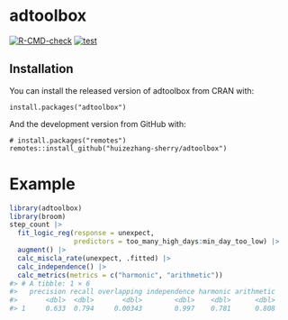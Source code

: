 
<!-- README.md is generated from README.Rmd. Please edit that file -->

# adtoolbox

<!-- badges: start -->

[![R-CMD-check](https://github.com/huizezhang-sherry/adtoolbox/actions/workflows/R-CMD-check.yaml/badge.svg)](https://github.com/huizezhang-sherry/adtoolbox/actions/workflows/R-CMD-check.yaml)
[![test](https://github.com/huizezhang-sherry/adtoolbox/actions/workflows/test.yaml/badge.svg)](https://github.com/huizezhang-sherry/adtoolbox/actions/workflows/test-coverage.yaml)
<!-- badges: end -->

## Installation

You can install the released version of adtoolbox from CRAN with:

    install.packages("adtoolbox")

And the development version from GitHub with:

    # install.packages("remotes")
    remotes::install_github("huizezhang-sherry/adtoolbox")

# Example

``` r
library(adtoolbox)
library(broom)
step_count |> 
  fit_logic_reg(response = unexpect, 
                predictors = too_many_high_days:min_day_too_low) |> 
  augment() |> 
  calc_miscla_rate(unexpect, .fitted) |> 
  calc_independence() |> 
  calc_metrics(metrics = c("harmonic", "arithmetic"))
#> # A tibble: 1 × 6
#>   precision recall overlapping independence harmonic arithmetic
#>       <dbl>  <dbl>       <dbl>        <dbl>    <dbl>      <dbl>
#> 1     0.633  0.794     0.00343        0.997    0.781      0.808
```
